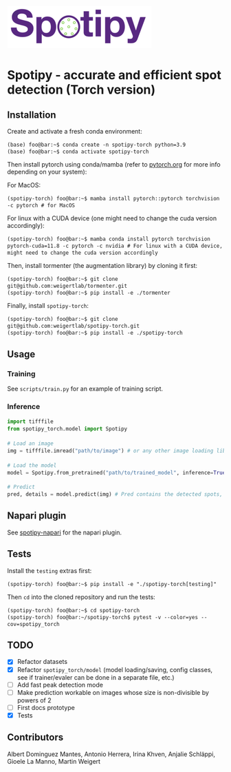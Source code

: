 ![Logo](artwork/spotipy_transp_small.png)
---

# Spotipy - accurate and efficient spot detection (Torch version)

## Installation
Create and activate a fresh conda environment:

```console
(base) foo@bar:~$ conda create -n spotipy-torch python=3.9
(base) foo@bar:~$ conda activate spotipy-torch
```

Then install pytorch using conda/mamba (refer to [pytorch.org](https://pytorch.org/get-started/locally/) for more info depending on your system):

For MacOS:
```console
(spotipy-torch) foo@bar:~$ mamba install pytorch::pytorch torchvision -c pytorch # for MacOS
```

For linux with a CUDA device (one might need to change the cuda version accordingly):
```
(spotipy-torch) foo@bar:~$ mamba conda install pytorch torchvision pytorch-cuda=11.8 -c pytorch -c nvidia # For linux with a CUDA device, might need to change the cuda version accordingly
```


Then, install tormenter (the augmentation library) by cloning it first:

```console
(spotipy-torch) foo@bar:~$ git clone git@github.com:weigertlab/tormenter.git
(spotipy-torch) foo@bar:~$ pip install -e ./tormenter
```

Finally, install `spotipy-torch`:

```console
(spotipy-torch) foo@bar:~$ git clone git@github.com:weigertlab/spotipy-torch.git
(spotipy-torch) foo@bar:~$ pip install -e ./spotipy-torch
```

## Usage

### Training
See `scripts/train.py` for an example of training script.

### Inference
```python
import tifffile
from spotipy_torch.model import Spotipy

# Load an image
img = tifffile.imread("path/to/image") # or any other image loading library according to the image format

# Load the model
model = Spotipy.from_pretrained("path/to/trained_model", inference=True)

# Predict
pred, details = model.predict(img) # Pred contains the detected spots, the attribute 'heatmap' of `details` contains the predicted heatmap (access it by `details.heatmap`)
```

## Napari plugin
See [spotipy-napari](https://github.com/weigertlab/napari-spotipy-torch) for the napari plugin.


## Tests

Install the `testing` extras first:

```console
(spotipy-torch) foo@bar:~$ pip install -e "./spotipy-torch[testing]"
```

Then `cd` into the cloned repository and run the tests:
```console
(spotipy-torch) foo@bar:~$ cd spotipy-torch
(spotipy-torch) foo@bar:~/spotipy-torch$ pytest -v --color=yes --cov=spotipy_torch
```
## TODO

- [x] Refactor datasets
- [x] Refactor `spotipy_torch/model` (model loading/saving, config classes, see if trainer/evaler can be done in a separate file, etc.)
- [ ] Add fast peak detection mode
- [ ] Make prediction workable on images whose size is non-divisible by powers of 2
- [ ] First docs prototype
- [x] Tests

## Contributors

Albert Dominguez Mantes, Antonio Herrera, Irina Khven, Anjalie Schläppi, Gioele La Manno, Martin Weigert